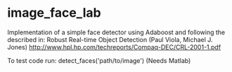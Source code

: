 # image_face_lab
Implementation of a simple face detector using Adaboost and following the described in:
Robust Real-time Object Detection (Paul Viola, Michael J. Jones)
http://www.hpl.hp.com/techreports/Compaq-DEC/CRL-2001-1.pdf

To test code run:
detect_faces('path/to/image') 
(Needs Matlab)
